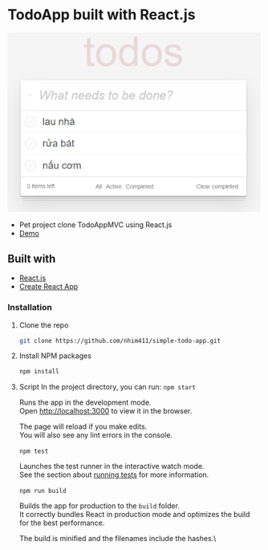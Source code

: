 # TodoApp built with React.js
![Demo ToDoApp](https://github.com/nhim411/simple-todo-app/blob/master/demo.jpg "TodoApp")
* Pet project clone TodoAppMVC using React.js
* [Demo](https://lh33r.csb.app/)
## Built with
* [React.js](https://reactjs.org/)
* [Create React App](https://create-react-app.dev/)
### Installation
1. Clone the repo
   ```sh
   git clone https://github.com/nhim411/simple-todo-app.git
   ```
2. Install NPM packages
   ```sh
   npm install
   ```
3. Script
   In the project directory, you can run:
    `npm start`

    Runs the app in the development mode.\
    Open [http://localhost:3000](http://localhost:3000) to view it in the browser.

    The page will reload if you make edits.\
    You will also see any lint errors in the console.

    `npm test`

    Launches the test runner in the interactive watch mode.\
    See the section about [running tests](https://facebook.github.io/create-react-app/docs/running-tests) for more information.

    `npm run build`

    Builds the app for production to the `build` folder.\
    It correctly bundles React in production mode and optimizes the build for the best performance.

    The build is minified and the filenames include the hashes.\
